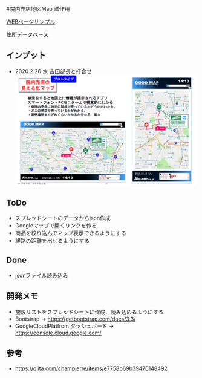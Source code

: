 #院内売店地図Map 試作用

[WEBページサンプル](https://ken1127-dev.github.io/Map_Project/ "WEBページサンプル")

[住所データベース](https://docs.google.com/spreadsheets/d/1AF_0ZFub5KFy8n0HSASf2dZ5SsuYK4Xrbx_F3P32Mcc/edit#gid=0 "住所データベース")

## インプット
- 2020.2.26 水 吉田部長と打合せ
![画面イメージ](/img/input.PNG)


## ToDo
- スプレッドシートのデータからjson作成
- Googleマップで開くリンクを作る
- 商品を絞り込んでマップ表示できるようにする
- 経路の距離を出せるようにする

## Done
- jsonファイル読み込み

## 開発メモ
- 施設リストをスプレッドシートに作成、読み込めるようにする
- Bootstrap → https://getbootstrap.com/docs/3.3/
- GoogleCloudPlatfrom ダッシュボード → https://console.cloud.google.com/

## 参考
- https://qiita.com/champierre/items/e7758b69b39476148492
